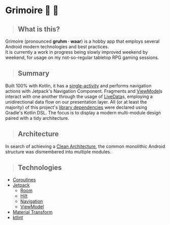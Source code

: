 # Grimoire :crystal_ball: :open_book:
> ## What is this?
Grimoire (pronounced **gruhm · waar**) is a hobby app that employs several Android modern technologies and best practices. <br>
It is currently a work in progress being slowly improved weekend by weekend, for usage on my not-so-regular tabletop RPG gaming sessions.


> ## Summary
Built 100% with Kotlin, it has a [single-activity](app/src/main/java/com/peterkrauz/grimoire/MainActivity.kt) and performs navigation actions
with Jetpack's Navigation Component. Fragments and [ViewModel](https://developer.android.com/topic/libraries/architecture/viewmodel)s interact with one another
through the usage of [LiveData](https://developer.android.com/topic/libraries/architecture/livedata)s, employing a unidirectional data flow on our presentation layer.
All (or at least the majority) of this project's [library dependencies](buildSrc/src/main/java) were declared using Gradle's Kotlin DSL.
The focus is to display a modern multi-module design paired with a tidy architecture.


> ## Architecture
In search of achieving a [Clean Architecture](https://blog.cleancoder.com/uncle-bob/2012/08/13/the-clean-architecture.html), the common monolithic Android structure
was dismembered into multiple modules.


> ## Technologies
* [Coroutines](https://developer.android.com/kotlin/coroutines)
* [Jetpack](https://developer.android.com/jetpack)
  * [Room](https://developer.android.com/topic/libraries/architecture/room)
  * [Hilt](https://developer.android.com/training/dependency-injection/hilt-android)
  * [Navigation](https://developer.android.com/guide/navigation)
  * [ViewModel](https://developer.android.com/topic/libraries/architecture/viewmodel)
* [Material Transform](https://material.io/develop/android/theming/motion)
* [ktlint](https://github.com/pinterest/ktlint)
